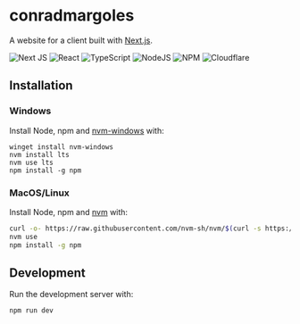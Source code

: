 # conradmargoles

A website for a client built with [Next.js](https://nextjs.org/).

![Next JS](https://img.shields.io/badge/Next-black?style=for-the-badge&logo=next.js&logoColor=white)
![React](https://img.shields.io/badge/react-%2320232a.svg?style=for-the-badge&logo=react&logoColor=%2361DAFB)
![TypeScript](https://img.shields.io/badge/typescript-%23007ACC.svg?style=for-the-badge&logo=typescript&logoColor=white)
![NodeJS](https://img.shields.io/badge/node.js-6DA55F?style=for-the-badge&logo=node.js&logoColor=white)
![NPM](https://img.shields.io/badge/NPM-%23CB3837.svg?style=for-the-badge&logo=npm&logoColor=white)
![Cloudflare](https://img.shields.io/badge/Cloudflare-F38020?style=for-the-badge&logo=Cloudflare&logoColor=white)

## Installation

### Windows

Install Node, npm and [nvm-windows](https://github.com/coreybutler/nvm-windows) with:

```pwsh
winget install nvm-windows
nvm install lts
nvm use lts
npm install -g npm
```

### MacOS/Linux

Install Node, npm and [nvm](https://github.com/nvm-sh/nvm) with:

```bash
curl -o- https://raw.githubusercontent.com/nvm-sh/nvm/$(curl -s https://api.github.com/repos/nvm-sh/nvm/releases/latest | grep tag_name | cut -d\" -f4)/install.sh | bash
nvm use
npm install -g npm
```

## Development

Run the development server with:

```bash
npm run dev
```
